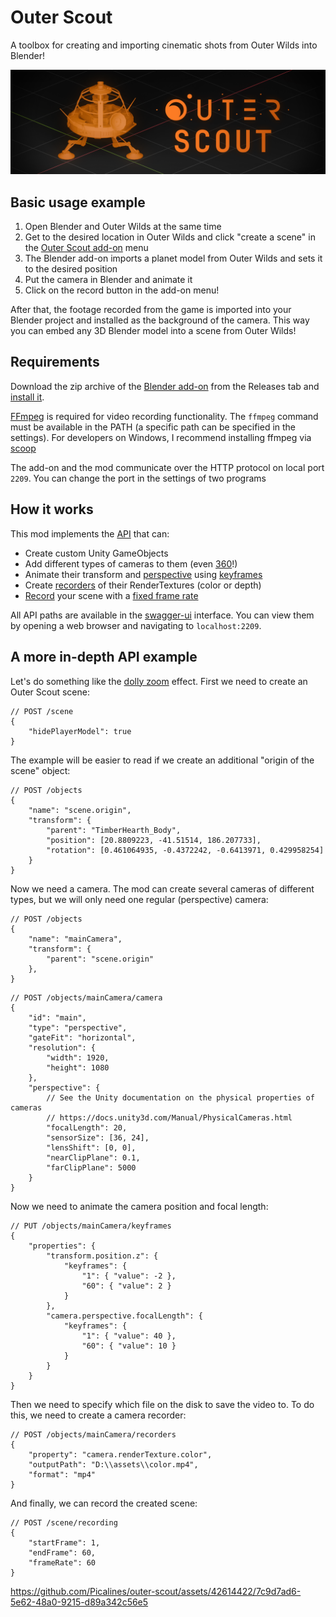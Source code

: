 # Outer Scout

A toolbox for creating and importing cinematic shots from Outer Wilds into Blender!

![thumbnail](thumbnail.png)

## Basic usage example

1. Open Blender and Outer Wilds at the same time
2. Get to the desired location in Outer Wilds and click "create a scene" in the [Outer Scout add-on](https://github.com/Picalines/outer-scout-blender) menu
3. The Blender add-on imports a planet model from Outer Wilds and sets it to the desired position
4. Put the camera in Blender and animate it
5. Click on the record button in the add-on menu!

After that, the footage recorded from the game is imported into your Blender project and installed as the background of the camera. This way you can embed any 3D Blender model into a scene from Outer Wilds!

## Requirements

Download the zip archive of the [Blender add-on](https://github.com/Picalines/outer-scout-blender) from the Releases tab and [install it](https://docs.blender.org/manual/en/latest/editors/preferences/addons.html#installing-add-ons).

[FFmpeg](https://ffmpeg.org/about.html) is required for video recording functionality. The `ffmpeg` command must be available in the PATH (a specific path can be specified in the settings). For developers on Windows, I recommend installing ffmpeg via [scoop](https://bjansen.github.io/scoop-apps/main/ffmpeg)

The add-on and the mod communicate over the HTTP protocol on local port `2209`. You can change the port in the settings of two programs

## How it works

This mod implements the [API](OuterScout.WebApi/resources/openapi.yaml) that can:
- Create custom Unity GameObjects
- Add different types of cameras to them (even [360](OuterScout.WebApi/resources/openapi.yaml#L806)!)
- Animate their transform and [perspective](OuterScout.WebApi/resources/openapi.yaml#L758) using [keyframes](OuterScout.WebApi/resources/openapi.yaml#L471)
- Create [recorders](OuterScout.WebApi/resources/openapi.yaml#L529) of their RenderTextures (color or depth)
- [Record](OuterScout.WebApi/resources/openapi.yaml#L119) your scene with a [fixed frame rate](https://docs.unity3d.com/ScriptReference/Time-captureFramerate.html)

All API paths are available in the [swagger-ui](https://github.com/swagger-api/swagger-ui) interface. You can view them by opening a web browser and navigating to `localhost:2209`.

## A more in-depth API example

Let's do something like the [dolly zoom](https://en.wikipedia.org/wiki/Dolly_zoom) effect. First we need to create an Outer Scout scene:

```json5
// POST /scene
{
    "hidePlayerModel": true
}
```

The example will be easier to read if we create an additional "origin of the scene" object:

```json5
// POST /objects
{
    "name": "scene.origin",
    "transform": {
        "parent": "TimberHearth_Body",
        "position": [20.8809223, -41.51514, 186.207733],
        "rotation": [0.461064935, -0.4372242, -0.6413971, 0.429958254]
    }
}
```

Now we need a camera. The mod can create several cameras of different types, but we will only need one regular (perspective) camera:

```json5
// POST /objects
{
    "name": "mainCamera",
    "transform": {
        "parent": "scene.origin"
    },
}
```

```json5
// POST /objects/mainCamera/camera
{
    "id": "main",
    "type": "perspective",
    "gateFit": "horizontal",
    "resolution": {
        "width": 1920,
        "height": 1080
    },
    "perspective": {
        // See the Unity documentation on the physical properties of cameras
        // https://docs.unity3d.com/Manual/PhysicalCameras.html
        "focalLength": 20,
        "sensorSize": [36, 24],
        "lensShift": [0, 0],
        "nearClipPlane": 0.1,
        "farClipPlane": 5000
    }
}
```

Now we need to animate the camera position and focal length:

```json5
// PUT /objects/mainCamera/keyframes
{
    "properties": {
        "transform.position.z": {
            "keyframes": {
                "1": { "value": -2 },
                "60": { "value": 2 }
            }
        },
        "camera.perspective.focalLength": {
            "keyframes": {
                "1": { "value": 40 },
                "60": { "value": 10 }
            }
        }
    }
}
```

Then we need to specify which file on the disk to save the video to. To do this, we need to create a camera recorder:

```json5
// POST /objects/mainCamera/recorders
{
    "property": "camera.renderTexture.color",
    "outputPath": "D:\\assets\\color.mp4",
    "format": "mp4"
}
```

And finally, we can record the created scene:

```json5
// POST /scene/recording
{
    "startFrame": 1,
    "endFrame": 60,
    "frameRate": 60
}
```

https://github.com/Picalines/outer-scout/assets/42614422/7c9d7ad6-5e62-48a0-9215-d89a342c56e5
